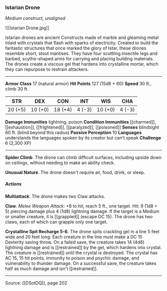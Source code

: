 ### Istarian Drone
_Medium construct, unaligned_

![[Istarian Drone.jpg]]

Istarian drones are ancient Constructs made of marble and gleaming metal inlaid with crystals that flash with sparks of electricity. Created to build the fantastic structures that once marked the glory of Istar, these drones resemble short, stout mantises. They have four scuttling insectile legs and barbed, scythe-shaped arms for carrying and placing building materials. The drones create a viscous gel that hardens into crystalline mortar, which they can repurpose to restrain attackers.




---

**Armor Class** 17 (natural armor)
**Hit Points** 127 (15d8 + 60)
**Speed** 30 ft., climb 30 ft.

| STR     | DEX     | CON     | INT     | WIS     | CHA     |
|---------|---------|---------|---------|---------|---------|
| 20 (+5) | 10 (+0) | 18 (+4) | 4 (-3) | 10 (+0) | 4 (-3) |

**Damage Immunities** lightning, poison
**Condition Immunities** [[charmed]], [[exhaustion]], [[frightened]], [[paralyzed]], [[poisoned]]
**Senses** blindsight 60 ft. (blind beyond this radius)
**Passive Perception** 10
**Languages** understands the languages spoken by its creator but can't speak
**Challenge** 6 (2,300 XP)

---

**Spider Climb**. The drone can climb difficult surfaces, including upside down on ceilings, without needing to make an ability check.

**Unusual Nature**. The drone doesn't require air, food, drink, or sleep.

##### Actions
**Multiattack**. The drone makes two Claw attacks.

**Claw**. _Melee Weapon Attack:_ +8 to hit, reach 5 ft., one target. Hit: 9 (1d8 + 5) piercing damage plus 4 (1d8) lightning damage. If the target is a Medium or smaller creature, it is [[grappled]] (escape DC 15). The drone has two claws, each of which can grapple only one target.

**Crystalline Spit Recharge 5-6**. The drone spits crackling gel in a line 5 feet wide and 20 feet long. Each creature in the line must make a DC 15 Dexterity saving throw. On a failed save, the creature takes 14 (4d6) lightning damage and is [[restrained]] by the gel, which hardens into crystal. The creature is [[restrained]] until the crystal is destroyed. The crystal has AC 15, 15 hit points, immunity to poison and psychic damage, and vulnerability to thunder damage. On a successful save, the creature takes half as much damage and isn't [[restrained]].


---

Source: [[DSotDQ]], page 202